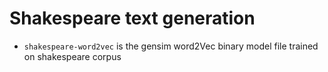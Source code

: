 # Shakespeare text generation

- `shakespeare-word2vec` is the gensim word2Vec binary model file trained on shakespeare corpus 